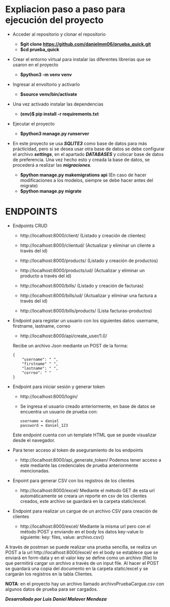 # Expliacion paso a paso para ejecución del proyecto

- Acceder al repositorio y clonar el repositorio
  - **$git clone https://github.com/danielmm06/prueba_quick.git**
  - **$cd prueba_quick**

- Crear el entorno virtual para instalar las diferentes librerias que se usaron en el proyecto
  - **$python3 -m venv venv**

- Ingresar al envoltorio y activarlo 
  - **$source venv/bin/activate**

- Una vez activado instalar las dependencias
  - **(env)$ pip install -r requirements.txt**

- Ejecutar el proyecto
  - **$python3 manage.py runserver**

- En este proyecto se usa ***SQLITE3*** como base de datos para más prácticidad, pero si se desea usar otra base de datos se debe configurar el archivo ***settings***, en el apartado ***DATABASES*** y colocar base de datos de preferencia. Una vez hecho esto y creada la base de datos, se procederá a realizar las ***migraciones***. 
  - **$python manage.py makemigrations api** (En caso de hacer modificaciones a los modelos, siempre se debe hacer antes del migrate)
  - **$python manage.py migrate** 


# ENDPOINTS 

- Endpoints CRUD 
  - http://localhost:8000/client/ (Listado y creación de clientes)
  - http://localhost:8000/clientud/<pk> (Actualizar y eliminar un cliente a través del id)

  - http://localhost:8000/products/ (Listado y creación de productos)
  - http://localhost:8000/products/ud/<pk> (Actualizar y eliminar un producto a través del id)

  - http://localhost:8000/bills/ (Listado y creación de facturas)
  - http://localhost:8000/bills/ud/<pk> (Actualizar y eliminar una factura a través del id)

  - http://localhost:8000/bills/products/ (Lista facturas-productos)


- Endpoint para registar un usuario con los siguientes datos: username, firstname, lastname, correo
  - http://localhost:8000/api/create_user/1.0/ 

  Recibe un archivo Json mediante un POST de la forma:
  ```
  {
      "username": " ",
      "firstname" " ",
      "lastname": " ",
      "correo": " "
  }
  ```

- Endpoint para iniciar sesión y generar token 
  - http://localhost:8000/login/ 

  - Se ingresa el usuario creado anteriormente, en base de datos se encuentra un usuario de prueba con:
    ```
    username = daniel
    password = daniel_123
    ``` 
  Este endpoint cuenta con un template HTML que se puede visualizar desde el navegador. 

- Para tener acceso al token de aseguramiento de los endpoints
  - http://localhost:8000/api_generate_token/
  Podemos tener acceso a este mediante las credenciales de prueba anteriormente mencionadas.


- Enpoint para generar CSV con los registros de los clientes
  - http://localhost:8000/excel/
  Mediante el método GET de esta url automáticamente se creara un reporte en csv de los clientes creados, este archivo se guardará en la carpeta      static/excel.



- Endpoint para realizar un cargue de un archivo CSV para creación de clientes
  - http://localhost:8000/excel/
  Mediante la misma url pero con el método POST y enviando en el body los datos key-value lo siguiente:
  key: files, value: archivo.csv() 

A través de postman se puede realizar una prueba sencilla, se realiza un POST a la url http://localhost:8000/excel/ en el body se establece que se enviará en form-data y en el valor key se define como un archivo (file) lo que permitirá cargar un archivo a través de un input file. Al hacer el POST se guardará una copia del documento en la carpeta static/excel y se cargarán los registros en la tabla Clientes. 

**NOTA**: en el proyecto hay un archivo llamado archivoPruebaCargue.csv con algunos datos de prueba para ser cargados. 


***Desarrollado por Luis Daniel Malaver Mendoza***

